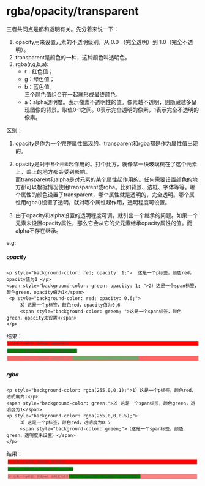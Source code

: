 # rgba/opacity/transparent

三者共同点是都和透明有关。先分着来说一下：

1. opacity用来设置元素的不透明级别，从 0.0 （完全透明）到 1.0（完全不透明）。
2. transparent是颜色的一种，这种颜色叫透明色。
3. rgba(r,g,b,a):
    - r：红色值；
    - g：绿色值；
    - b：蓝色值。
    <br>三个颜色值组合在一起就形成最终颜色。
    - a：alpha透明度。表示像素不透明性的值。像素越不透明，则隐藏越多呈现图像的背景。取值0-1之间。0表示完全透明的像素，1表示完全不透明的像素。

 
区别：

1. opacity是作为一个完整属性出现的。transparent和rgba都是作为属性值出现的。

2. opacity是对于`整个元素`起作用的。打个比方，就像拿一块玻璃糊在了这个元素上，盖上的地方都会受到影响。<br>
而transparent和alpha是对元素的某个属性起作用的。任何需要设置颜色的地方都可以根据情况使用transparent或rgba。比如背景、边框、字体等等。哪个属性的颜色设置了transparent，哪个属性就是透明的，完全透明。哪个属性用rgba()设置了透明，就对哪个属性起作用，透明程度可设置。

3. 由于opacity和alpha设置的透明程度可调，就引出一个继承的问题。如果一个元素未设置opacity属性，那么它会从它的父元素继承opacity属性的值。而alpha不存在继承。

e.g:
##### opacity
````
<p style="background-color: red; opacity: 1;">  这是一个p标签，颜色red，opacity值为1 </p>
<span style="background-color: green; opacity: 1; ">2）这是一个span标签，颜色green，opacity值为1</span>
 <p style="background-color: red; opacity: 0.6;">
     3）这是一个p标签，颜色red，opacity值为0.6
     <span style="background-color: green; ">这是一个span标签，颜色green，opacity未设置</span>
</p>
````
结果：
![opacity](../img/rgba-opacity-01.jpg)

##### rgba
````
<p style="background-color: rgba(255,0,0,1);">1）这是一个p标签，颜色red，透明度为1</p>
<span style="background-color: green;">2）这是一个span标签，颜色green，透明度为1</span>            
<p style="background-color: rgba(255,0,0,0.5);">
     3）这是一个p标签，颜色red，透明度为0.5
     <span style="background-color: green;">（这是一个span标签，颜色green，透明度未设置）</span>
</p>
````
结果：
![rgba](../img/rgba-opacity-02.jpg)



